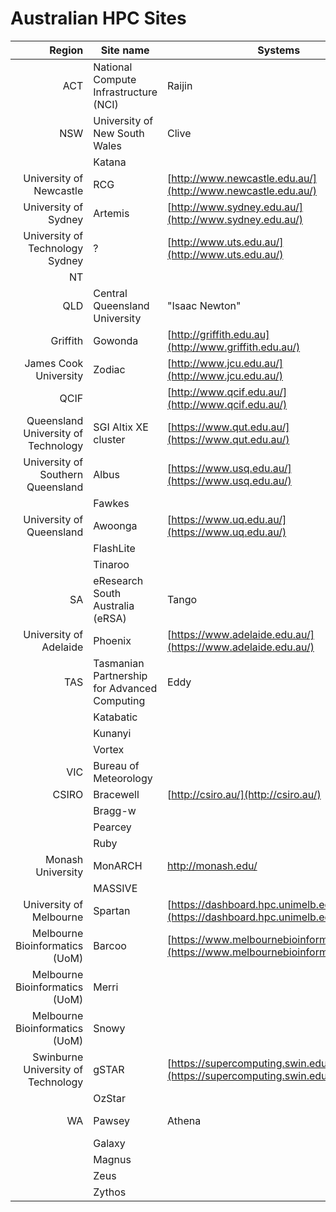 # Australian HPC Sites

Region | Site name | Systems | Website
------:|-----------|---------|--------
ACT | National Compute Infrastructure (NCI) | Raijin | [http://nci.org.au/](http://nci.org.au/)
NSW | University of New South Wales | Clive | [http://www.unsw.edu.au](http://www.unsw.edu.au)
| | Katana |
| University of Newcastle | RCG | [http://www.newcastle.edu.au/](http://www.newcastle.edu.au/)
| University of Sydney | Artemis | [http://www.sydney.edu.au/](http://www.sydney.edu.au/)
| University of Technology Sydney | ? | [http://www.uts.edu.au/](http://www.uts.edu.au/)
NT | | |
QLD | Central Queensland University | "Isaac Newton" | [http://www.cqu.edu.au](http://www.cqu.edu.au/)
| Griffith | Gowonda | [http://griffith.edu.au](http://www.griffith.edu.au/)
| James Cook University | Zodiac | [http://www.jcu.edu.au/](http://www.jcu.edu.au/)
| QCIF | | [http://www.qcif.edu.au/](http://www.qcif.edu.au/)
| Queensland University of Technology | SGI Altix XE cluster | [https://www.qut.edu.au/](https://www.qut.edu.au/)
| University of Southern Queensland  | Albus | [https://www.usq.edu.au/](https://www.usq.edu.au/)
| | Fawkes |
| University of Queensland  | Awoonga | [https://www.uq.edu.au/](https://www.uq.edu.au/)
| | FlashLite |
| | Tinaroo |
SA | eResearch South Australia (eRSA)  | Tango | [https://www.ersa.edu.au/](https://www.ersa.edu.au/)
| University of Adelaide  | Phoenix | [https://www.adelaide.edu.au/](https://www.adelaide.edu.au/)
TAS | Tasmanian Partnership for Advanced Computing | Eddy | [http://www.tpac.org.au](http://www.tpac.org.au)
| | Katabatic |
| | Kunanyi |
| | Vortex |
VIC | Bureau of Meteorology  | | [http://www.bom.gov.au/](http://www.bom.gov.au/)
| CSIRO  | Bracewell | [http://csiro.au/](http://csiro.au/)
| | Bragg-w |
| | Pearcey |
| | Ruby |
| Monash University  | MonARCH | http://monash.edu/
| | MASSIVE |
| University of Melbourne  | Spartan | [https://dashboard.hpc.unimelb.edu.au/](https://dashboard.hpc.unimelb.edu.au/)
| Melbourne Bioinformatics (UoM) | Barcoo | [https://www.melbournebioinformatics.org.au/](https://www.melbournebioinformatics.org.au/)
| Melbourne Bioinformatics (UoM) | Merri |
| Melbourne Bioinformatics (UoM) | Snowy |
| Swinburne University of Technology  | gSTAR | [https://supercomputing.swin.edu.au/](https://supercomputing.swin.edu.au/)
| | OzStar |
WA | Pawsey | Athena | [https://www.pawsey.org.au/](https://www.pawsey.org.au/)
| | Galaxy |
| | Magnus |
| | Zeus |
| | Zythos |
